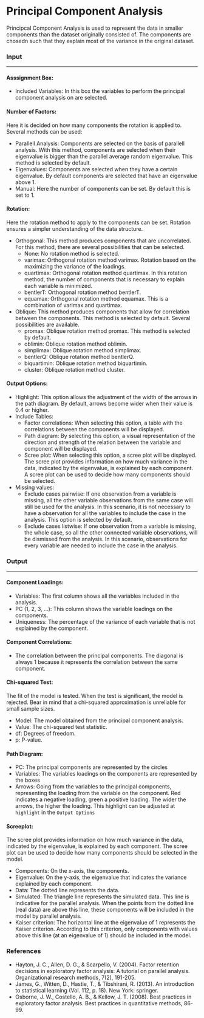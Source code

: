 Principal Component Analysis 
===

Principcal Component Analysis is used to represent the data in smaller components than the dataset originally consisted of. The components are chosedn such that they explain most of the variance in the original dataset. 

### Input 
---
#### Asssignment Box: 
- Included Variables: In this box the variables to perform the principal component analysis on are selected. 

#### Number of Factors: 
Here it is decided on how many components the rotation is applied to. Several methods can be used:   
- Parallell Analysis: Components are selected on the basis of parallell analysis. With this method, components are selected when their eigenvalue is bigger than the parallel average random eigenvalue. This method is selected by default. 
- Eigenvalues: Components are selected when they have a certain eigenvalue. By default components are selected that have an eigenvalue above 1. 
- Manual: Here the number of components can be set. By default this is set to 1. 

#### Rotation: 
Here the rotation method to apply to the components can be set. Rotation ensures a simpler understanding of the data structure. 
- Orthogonal: This method produces components that are uncorrelated. For this method, there are several possibilities that can be selected. 
    - None: No rotation method is selected. 
    - varimax: Orthogonal rotation method varimax. Rotation based on the maximizing the variance of the loadings. 
    - quartimax: Orthogonal rotation method quartimax. In this rotation method, the number of components that is  necessary to explain each variable is minimized. 
    - bentlerT: Orthogonal rotation method bentlerT. 
    - equamax: Orthogonal rotation method equamax. This is a combination of varimax and quartimax. 
- Oblique: This method produces components that allow for correlation between the components. This method is selected by default. Several possibilities are available.  
    - promax: Oblique rotation method promax. This method is selected by default. 
    - oblimin: Oblique rotation method oblimin. 
    - simplimax: Oblique rotation method simplimax. 
    - bentlerQ: Oblique rotation method bentlerQ. 
    - biquartimin: Oblique rotation method biquartimin. 
    - cluster: Oblique rotation method cluster. 

#### Output Options: 
- Highlight: This option allows the adjustment of the width of the arrows in the path diagram. By default, arrows become wider when their value is 0.4 or higher. 
- Include Tables: 
    - Factor correlations: When selecting this option, a table with the correlations between the components will be displayed. 
    - Path diagram: By selecting this option, a visual representation of the direction and strength of the relation between the variable and component will be displayed. 
    - Scree plot: When selecting this option, a scree plot will be displayed. The scree plot provides information on how much variance in the data, indicated by the eigenvalue, is explained by each component. A scree plot can be used to decide how many components should be selected.  
- Missing values: 
    - Exclude cases pairwise: If one observation from a variable is missing, all the other variable observations from the same case will still be used for the analysis. In this scenario, it is not necessary to have a observation for all the variables to include the case in the analysis. This option is selected by default. 
    - Exclude cases listwise: If one observation from a variable is missing, the whole case, so all the other connected variable observations, will be dismissed from the analysis. In this scenario, observations for every variable are needed to include the case in the analysis. 

### Output 
--- 
#### Component Loadings: 
- Variables: The first column shows all the variables included in the analysis. 
- PC (1, 2, 3, ...): This column shows the variable loadings on the components. 
- Uniqueness: The percentage of the variance of each variable that is not explained by the component. 

#### Component Correlations: 
- The correlation between the principal components. The diagonal is always 1 because it represents the correlation between the same component. 

#### Chi-squared Test: 
The fit of the model is tested. When the test is significant, the model is rejected. Bear in mind that a chi-squared approximation is unreliable for small sample sizes. 
- Model: The model obtained from the principal component analysis. 
- Value: The chi-squared test statistic.  
- df: Degrees of freedom. 
- p: P-value. 

#### Path Diagram: 
- PC: The principal components are represented by the circles 
- Variables: The variables loadings on the components are represented by the boxes 
- Arrows: Going from the variables to the principal components, representing the loading from the variable on the component. Red indicates a negative loading, green a positive loading. The wider the arrows, the higher the loading. This highlight can be adjusted at  `highlight` in the `Output Options` 

#### Screeplot: 
The scree plot provides information on how much variance in the data, indicated by the eigenvalue, is explained by each component. The scree plot can be used to decide how many components should be selected in the model. 
- Components: On the x-axis, the components. 
- Eigenvalue: On the y-axis, the eigenvalue that indicates the variance explained by each component. 
- Data: The dotted line represents the data. 
- Simulated: The triangle line represents the simulated data. This line is indicative for the parallel analysis. When the points from the dotted line (real data) are above this line, these components will be included in the model by parallel analysis. 
- Kaiser criterion: The horizontal line at the eigenvalue of 1 represents the Kaiser criterion. According to this criterion, only components with values above this line (at an eigenvalue of 1) should be included in the model. 

### References 
- Hayton, J. C., Allen, D. G., & Scarpello, V. (2004). Factor retention decisions in exploratory factor analysis: A tutorial on parallel analysis. Organizational research methods, 7(2), 191-205.
- James, G., Witten, D., Hastie, T., & Tibshirani, R. (2013). An introduction to statistical learning (Vol. 112, p. 18). New York: springer.
- Osborne, J. W., Costello, A. B., & Kellow, J. T. (2008). Best practices in exploratory factor analysis. Best practices in quantitative methods, 86-99.


